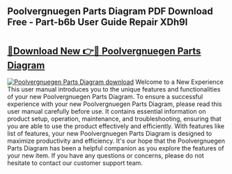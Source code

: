 ## Poolvergnuegen Parts Diagram PDF Download Free - Part-b6b User Guide Repair XDh9l

# <h2><a href="http://dfo4xk.blite.top/?on=Poolvergnuegen+Parts+Diagram">🔗Download New 👉🔴 Poolvergnuegen Parts Diagram</a></h2>

[![Poolvergnuegen Parts Diagram download](https://i.imgur.com/lujVjoI.png)](http://dfo4xk.blite.top/?on=Poolvergnuegen+Parts+Diagram)
Welcome to a New Experience This user manual introduces you to the unique features and functionalities of your new Poolvergnuegen Parts Diagram. To ensure a successful experience with your new Poolvergnuegen Parts Diagram, please read this user manual carefully before use. It contains essential information on product setup, operation, maintenance, and troubleshooting, ensuring that you are able to use the product effectively and efficiently. With features like list of features, your new Poolvergnuegen Parts Diagram is designed to maximize productivity and efficiency. It's our hope that the Poolvergnuegen Parts Diagram has been a helpful companion as you explore the features of your new item. If you have any questions or concerns, please do not hesitate to contact our customer support team.

